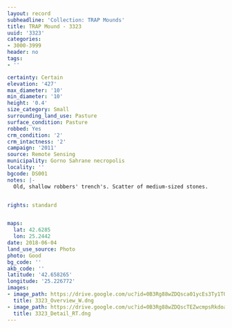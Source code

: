 ```yaml
---
layout: record
subheadline: 'Collection: TRAP Mounds'
title: TRAP Mound - 3323
uuid: '3323'
categories:
- 3000-3999
header: no
tags:
- ''

certainty: Certain
elevation: '427'
max_diameter: '10'
min_diameter: '10'
height: '0.4'
size_category: Small
surrounding_land_use: Pasture
surface_condition: Pasture
robbed: Yes
crm_condition: '2'
crm_intactness: '2'
campaign: '2011'
source: Remote Sensing
municipality: Gorno Sahrane necropolis
locality: ''
bgcode: DS001
notes: |-
  Old, shallow robbers' trench's. Scatter of medium-sized stones.


rights: standard


maps:
  lat: 42.6285
  lon: 25.2442
date: 2018-06-04
land_use_source: Photo
photo: Good
bg_code: ''
akb_code: ''
latitude: '42.658265'
longitude: '25.226772'
images:
- image_path: https://drive.google.com/uc?id=0B3Rg88wZDQsca01ycEs3Ty1TOVE
  title: 3323_Overview_W.dng
- image_path: https://drive.google.com/uc?id=0B3Rg88wZDQscTEZwcmpsRkdoa3c
  title: 3323_Detail_RT.dng
---
```

